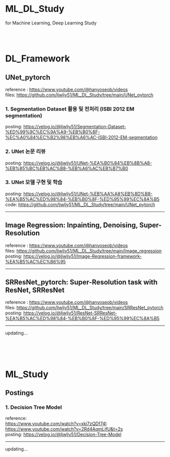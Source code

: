 # ML_DL_Study
for Machine Learning, Deep Learning Study
</br>
</br>

</br>

# DL_Framework

## UNet_pytorch
reference
: https://www.youtube.com/@hanyoseob/videos  
files: https://github.com/ljwljy51/ML_DL_Study/tree/main/UNet_pytorch

### 1. Segmentation Dataset 활용 및 전처리 (ISBI 2012 EM segmentation)
posting: https://velog.io/@ljwljy51/Segmentation-Dataset-%ED%99%9C%EC%9A%A9-%EB%B0%8F-%EC%A0%84%EC%B2%98%EB%A6%AC-ISBI-2012-EM-segmentation  

### 2. UNet 논문 리뷰
posting: https://velog.io/@ljwljy51/UNet-%EA%B0%84%EB%8B%A8-%EB%85%BC%EB%AC%B8-%EB%A6%AC%EB%B7%B0

### 3. UNet 모델 구현 및 학습
posting: https://velog.io/@ljwljy51/UNet-%EB%AA%A8%EB%8D%B8-%EA%B5%AC%ED%98%84-%EB%B0%8F-%ED%95%99%EC%8A%B5  
code: https://github.com/ljwljy51/ML_DL_Study/tree/main/UNet_pytorch

---
## Image Regression: Inpainting, Denoising, Super-Resolution

reference
: https://www.youtube.com/@hanyoseob/videos  
files: https://github.com/ljwljy51/ML_DL_Study/tree/main/Image_regression  
posting: https://velog.io/@ljwljy51/Image-Regression-framework-%EA%B5%AC%EC%B6%95

---

## SRResNet_pytorch: Super-Resolution task with ResNet, SRResNet

reference
: https://www.youtube.com/@hanyoseob/videos  
files: https://github.com/ljwljy51/ML_DL_Study/tree/main/SRResNet_pytorch  
posting: https://velog.io/@ljwljy51/ResNet-SRResNet-%EA%B5%AC%ED%98%84-%EB%B0%8F-%ED%95%99%EC%8A%B5

---
updating...


</br>
</br>
</br>

# ML_Study

## Postings
### 1. Decision Tree Model
reference:  
https://www.youtube.com/watch?v=xki7zQDf74I  
https://www.youtube.com/watch?v=2Rd4AqmLjfU&t=2s  
posting:
https://velog.io/@ljwljy51/Decision-Tree-Model


---
updating...